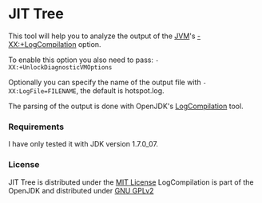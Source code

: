 # JIT Tree

This tool will help you to analyze the output of the [JVM](http://www.oracle.com/technetwork/java/javase/overview/index.html)'s [-XX:+LogCompilation](https://wikis.oracle.com/display/HotSpotInternals/LogCompilation+overview) option.

To enable this option you also need to pass: ```-XX:+UnlockDiagnosticVMOptions```

Optionally you can specify the name of the output file with ```-XX:LogFile=FILENAME```, the default is hotspot.log.

The parsing of the output is done with OpenJDK's [LogCompilation](http://hg.openjdk.java.net/jdk7u/jdk7u-dev/hotspot/file/tip/src/share/tools/LogCompilation/) tool.

### Requirements
I have only tested it with JDK version 1.7.0_07.

### License
JIT Tree is distributed under the [MIT License](http://opensource.org/licenses/MIT)
LogCompilation is part of the OpenJDK and distributed under [GNU GPLv2](http://opensource.org/licenses/gpl-2.0.php)

